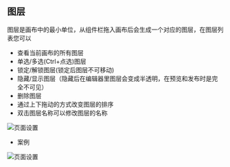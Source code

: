## 图层

图层是画布中的最小单位，从组件栏拖入画布后会生成一个对应的图层，在图层列表您可以
- 查看当前画布的所有图层
- 单选/多选(Ctrl+点选)图层
- 锁定/解锁图层(锁定后图层不可移动)
- 隐藏/显示图层（隐藏后在编辑器里图层会变成半透明，在预览和发布时是完全不可见）
- 删除图层
- 通过上下拖动的方式改变图层的排序
- 双击图层名称可以修改图层的名称

![页面设置](/assets/layers.jpg)

- 案例

![页面设置](/assets/layers2.jpg)